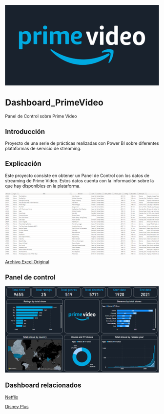 <img src="Prime video logo.png" style="display: block; margin: auto;">

# Dashboard_PrimeVideo
Panel de Control sobre Prime Video

## Introducción

Proyecto de una serie de prácticas realizadas con Power BI sobre diferentes plataformas de servicio de streaming.

## Explicación

Este proyecto consiste en obtener un Panel de Control con los datos de streaming de Prime Video. Estos datos cuenta con la información sobre la que hay disponibles en la plataforma.

<img src="Prime video data.PNG" style="display: block; margin: auto;">

[Archivo Excel Original](https://github.com/ntr94/Dashboard_PrimeVideo/blob/main/amazon_prime_titles.csv)

## Panel de control

<img src="Dashboard_PrimeVideo.PNG" style="display: block; margin: auto;">

## Dashboard relacionados

[Netflix](https://github.com/ntr94/Dashboard_Netflix)

[Disney Plus](https://github.com/ntr94/Dashboard_Disney_plus)
